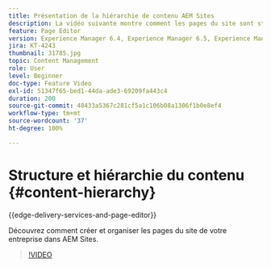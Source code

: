 ```yaml
---
title: Présentation de la hiérarchie de contenu AEM Sites
description: La vidéo suivante montre comment les pages du site sont stockées dans AEM pour votre entreprise.
feature: Page Editor
version: Experience Manager 6.4, Experience Manager 6.5, Experience Manager as a Cloud Service
jira: KT-4243
thumbnail: 31785.jpg
topic: Content Management
role: User
level: Beginner
doc-type: Feature Video
exl-id: 51347f65-bed1-44da-ade3-69209fa443c4
duration: 200
source-git-commit: 48433a5367c281cf5a1c106b08a1306f1b0e8ef4
workflow-type: tm+mt
source-wordcount: '37'
ht-degree: 100%

---
```


# Structure et hiérarchie du contenu {#content-hierarchy}

{{edge-delivery-services-and-page-editor}}

Découvrez comment créer et organiser les pages du site de votre entreprise dans AEM Sites.

>[!VIDEO](https://video.tv.adobe.com/v/31785?quality=12&learn=on)
